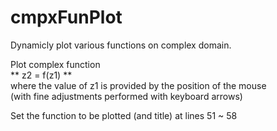 # cmpxFunPlot
Dynamicly plot various functions on complex domain.

Plot complex function  
  ** z2 = f(z1) **  
where the value of z1 is provided by the position of the mouse  
  (with fine adjustments performed with keyboard arrows)  
    
Set the function to be plotted (and title) at lines 51 ~ 58
